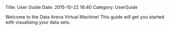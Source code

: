 Title: User Guide
Date: 2015-10-22 16:40
Category: UserGuide

Welcome to the Data Arena Virtual Machine! This guide will get you started with visualising your data sets.
